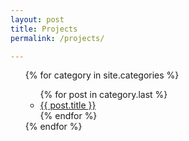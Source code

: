 ```yaml
---
layout: post
title: Projects
permalink: /projects/

---
```

<ul>
{% for category in site.categories %}
    <ul>
    {% for post in category.last %}
      <li><a href="{{ post.url }}">{{ post.title }}</a></li>
    {% endfor %}
    </ul>
{% endfor %}
</ul>
